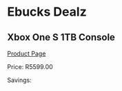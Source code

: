 
# Ebucks Dealz
## Xbox One S 1TB Console
[Product Page](https://www.ebucks.com/web/shop/productSelected.do?prodId=1135551018&catId=724368906)

Price: R5599.00

Savings: 


	